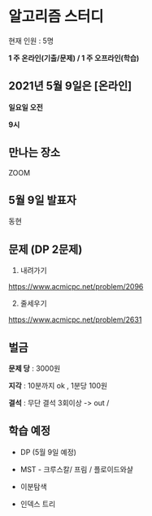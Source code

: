 # 알고리즘 스터디

현재 인원 : 5명 


__1 주 온라인(기출/문제) / 1 주 오프라인(학습)__


## 2021년 5월 9일은 [온라인]

__일요일 오전__

__9시__



## 만나는 장소

ZOOM


## 5월 9일 발표자

동현

## 문제 (DP 2문제)

1. 내려가기

https://www.acmicpc.net/problem/2096

2. 줄세우기

https://www.acmicpc.net/problem/2631






## 벌금

__문제 당__ : 3000원

__지각__ :  10분까지 ok , 1분당 100원

__결석__ : 무단 결석 3회이상  -> out /


## 학습 예정

- DP (5월 9일 예정)

- MST - 크루스칼/ 프림 / 플로이드와샬
- 이분탐색
- 인덱스 트리
